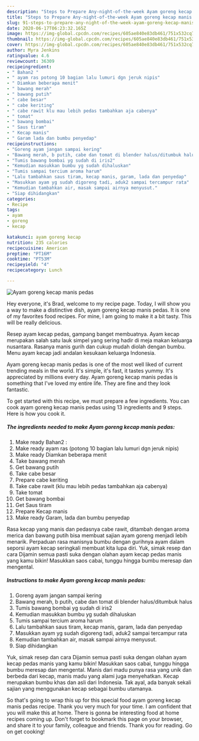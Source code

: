 ```yaml
---
description: "Steps to Prepare Any-night-of-the-week Ayam goreng kecap manis pedas"
title: "Steps to Prepare Any-night-of-the-week Ayam goreng kecap manis pedas"
slug: 91-steps-to-prepare-any-night-of-the-week-ayam-goreng-kecap-manis-pedas
date: 2020-06-17T06:23:32.165Z
image: https://img-global.cpcdn.com/recipes/605ae840e83db461/751x532cq70/ayam-goreng-kecap-manis-pedas-foto-resep-utama.jpg
thumbnail: https://img-global.cpcdn.com/recipes/605ae840e83db461/751x532cq70/ayam-goreng-kecap-manis-pedas-foto-resep-utama.jpg
cover: https://img-global.cpcdn.com/recipes/605ae840e83db461/751x532cq70/ayam-goreng-kecap-manis-pedas-foto-resep-utama.jpg
author: Myra Jenkins
ratingvalue: 4.6
reviewcount: 36309
recipeingredient:
- " Bahan2 "
- " ayam ras potong 10 bagian lalu lumuri dgn jeruk nipis"
- " Diamkan beberapa menit"
- " bawang merah"
- " bawang putih"
- " cabe besar"
- " cabe keriting"
- " cabe rawit klu mau lebih pedas tambahkan aja cabenya"
- " tomat"
- " bawang bombai"
- " Saus tiram"
- " Kecap manis"
- " Garam lada dan bumbu penyedap"
recipeinstructions:
- "Goreng ayam jangan sampai kering"
- "Bawang merah, b putih, cabe dan tomat di blender halus/ditumbuk halus"
- "Tumis bawang bombai yg sudah di iris2"
- "Kemudian masukkan bumbu yg sudah dihaluskan"
- "Tumis sampai tercium aroma harum"
- "Lalu tambahkan saus tiram, kecap manis, garam, lada dan penyedap"
- "Masukkan ayam yg sudah digoreng tadi, aduk2 sampai tercampur rata"
- "Kemudian tambahkan air, masak sampai airnya menyusut."
- "Siap dihidangkan"
categories:
- Recipe
tags:
- ayam
- goreng
- kecap

katakunci: ayam goreng kecap 
nutrition: 235 calories
recipecuisine: American
preptime: "PT16M"
cooktime: "PT53M"
recipeyield: "4"
recipecategory: Lunch

---
```



![Ayam goreng kecap manis pedas](https://img-global.cpcdn.com/recipes/605ae840e83db461/751x532cq70/ayam-goreng-kecap-manis-pedas-foto-resep-utama.jpg)

Hey everyone, it's Brad, welcome to my recipe page. Today, I will show you a way to make a distinctive dish, ayam goreng kecap manis pedas. It is one of my favorites food recipes. For mine, I am going to make it a bit tasty. This will be really delicious.

Resep ayam kecap pedas, gampang banget membuatnya. Ayam kecap merupakan salah satu lauk simpel yang sering hadir di meja makan keluarga nusantara. Rasanya manis gurih dan cukup mudah diolah dengan bumbu. Menu ayam kecap jadi andalan kesukaan keluarga Indonesia.

Ayam goreng kecap manis pedas is one of the most well liked of current trending meals in the world. It's simple, it's fast, it tastes yummy. It's appreciated by millions every day. Ayam goreng kecap manis pedas is something that I've loved my entire life. They are fine and they look fantastic.


To get started with this recipe, we must prepare a few ingredients. You can cook ayam goreng kecap manis pedas using 13 ingredients and 9 steps. Here is how you cook it.

<!--inarticleads1-->

##### The ingredients needed to make Ayam goreng kecap manis pedas:

1. Make ready  Bahan2 :
1. Make ready  ayam ras (potong 10 bagian lalu lumuri dgn jeruk nipis)
1. Make ready  Diamkan beberapa menit
1. Take  bawang merah
1. Get  bawang putih
1. Take  cabe besar
1. Prepare  cabe keriting
1. Take  cabe rawit (klu mau lebih pedas tambahkan aja cabenya)
1. Take  tomat
1. Get  bawang bombai
1. Get  Saus tiram
1. Prepare  Kecap manis
1. Make ready  Garam, lada dan bumbu penyedap


Rasa kecap yang manis dan pedasnya cabe rawit, ditambah dengan aroma merica dan bawang putih bisa membuat sajian ayam goreng menjadi lebih menarik. Perpaduan rasa manisnya bumbu dengan gurihnya ayam dalam seporsi ayam kecap seringkali membuat kita lupa diri. Yuk, simak resep dan cara Dijamin semua pasti suka dengan olahan ayam kecap pedas manis yang kamu bikin! Masukkan saos cabai, tunggu hingga bumbu meresap dan mengental. 

<!--inarticleads2-->

##### Instructions to make Ayam goreng kecap manis pedas:

1. Goreng ayam jangan sampai kering
1. Bawang merah, b putih, cabe dan tomat di blender halus/ditumbuk halus
1. Tumis bawang bombai yg sudah di iris2
1. Kemudian masukkan bumbu yg sudah dihaluskan
1. Tumis sampai tercium aroma harum
1. Lalu tambahkan saus tiram, kecap manis, garam, lada dan penyedap
1. Masukkan ayam yg sudah digoreng tadi, aduk2 sampai tercampur rata
1. Kemudian tambahkan air, masak sampai airnya menyusut.
1. Siap dihidangkan


Yuk, simak resep dan cara Dijamin semua pasti suka dengan olahan ayam kecap pedas manis yang kamu bikin! Masukkan saos cabai, tunggu hingga bumbu meresap dan mengental. Manis dari madu punya rasa yang unik dan berbeda dari kecap, manis madu yang alami juga menyehatkan. Kecap merupakan bumbu khas dan asli dari Indonesia. Tak ayal, ada banyak sekali sajian yang menggunakan kecap sebagai bumbu utamanya. 

So that's going to wrap this up for this special food ayam goreng kecap manis pedas recipe. Thank you very much for your time. I am confident that you will make this at home. There is gonna be interesting food at home recipes coming up. Don't forget to bookmark this page on your browser, and share it to your family, colleague and friends. Thank you for reading. Go on get cooking!
